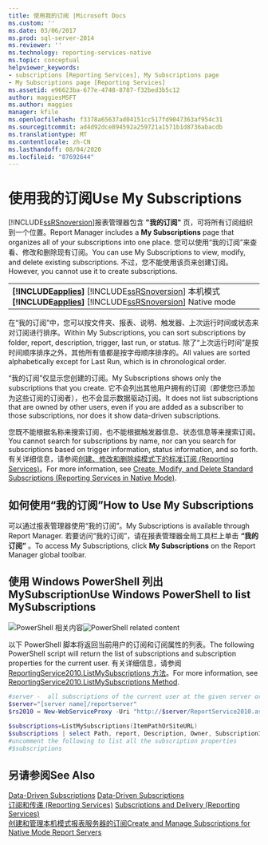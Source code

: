 ```yaml
---
title: 使用我的订阅 |Microsoft Docs
ms.custom: ''
ms.date: 03/06/2017
ms.prod: sql-server-2014
ms.reviewer: ''
ms.technology: reporting-services-native
ms.topic: conceptual
helpviewer_keywords:
- subscriptions [Reporting Services], My Subscriptions page
- My Subscriptions page [Reporting Services]
ms.assetid: e96623ba-677e-4748-8787-f32bed3b5c12
author: maggiesMSFT
ms.author: maggies
manager: kfile
ms.openlocfilehash: f3378a65637ad04151cc517fd9047363af954c31
ms.sourcegitcommit: ad4d92dce894592a259721a1571b1d8736abacdb
ms.translationtype: MT
ms.contentlocale: zh-CN
ms.lasthandoff: 08/04/2020
ms.locfileid: "87692644"
---
```

# <a name="use-my-subscriptions"></a><span data-ttu-id="2efe6-102">使用我的订阅</span><span class="sxs-lookup"><span data-stu-id="2efe6-102">Use My Subscriptions</span></span>
  [!INCLUDE[ssRSnoversion](../../../includes/ssrsnoversion-md.md)]<span data-ttu-id="2efe6-103">报表管理器包含 **"我的订阅"** 页，可将所有订阅组织到一个位置。</span><span class="sxs-lookup"><span data-stu-id="2efe6-103">Report Manager includes a **My Subscriptions** page that organizes all of your subscriptions into one place.</span></span> <span data-ttu-id="2efe6-104">您可以使用“我的订阅”来查看、修改和删除现有订阅。</span><span class="sxs-lookup"><span data-stu-id="2efe6-104">You can use My Subscriptions to view, modify, and delete existing subscriptions.</span></span> <span data-ttu-id="2efe6-105">不过，您不能使用该页来创建订阅。</span><span class="sxs-lookup"><span data-stu-id="2efe6-105">However, you cannot use it to create subscriptions.</span></span>  
  
||  
|-|  
|<span data-ttu-id="2efe6-106">**[!INCLUDE[applies](../../includes/applies-md.md)]**  [!INCLUDE[ssRSnoversion](../../../includes/ssrsnoversion-md.md)] 本机模式</span><span class="sxs-lookup"><span data-stu-id="2efe6-106">**[!INCLUDE[applies](../../includes/applies-md.md)]**  [!INCLUDE[ssRSnoversion](../../../includes/ssrsnoversion-md.md)] Native mode</span></span>|  
  
 <span data-ttu-id="2efe6-107">在“我的订阅”中，您可以按文件夹、报表、说明、触发器、上次运行时间或状态来对订阅进行排序。</span><span class="sxs-lookup"><span data-stu-id="2efe6-107">Within My Subscriptions, you can sort subscriptions by folder, report, description, trigger, last run, or status.</span></span> <span data-ttu-id="2efe6-108">除了“上次运行时间”是按时间顺序排序之外，其他所有值都是按字母顺序排序的。</span><span class="sxs-lookup"><span data-stu-id="2efe6-108">All values are sorted alphabetically except for Last Run, which is in chronological order.</span></span>  
  
 <span data-ttu-id="2efe6-109">“我的订阅”仅显示您创建的订阅。</span><span class="sxs-lookup"><span data-stu-id="2efe6-109">My Subscriptions shows only the subscriptions that you create.</span></span> <span data-ttu-id="2efe6-110">它不会列出其他用户拥有的订阅（即使您已添加为这些订阅的订阅者），也不会显示数据驱动订阅。</span><span class="sxs-lookup"><span data-stu-id="2efe6-110">It does not list subscriptions that are owned by other users, even if you are added as a subscriber to those subscriptions, nor does it show data-driven subscriptions.</span></span>  
  
 <span data-ttu-id="2efe6-111">您既不能根据名称来搜索订阅，也不能根据触发器信息、状态信息等来搜索订阅。</span><span class="sxs-lookup"><span data-stu-id="2efe6-111">You cannot search for subscriptions by name, nor can you search for subscriptions based on trigger information, status information, and so forth.</span></span> <span data-ttu-id="2efe6-112">有关详细信息，请参阅[创建、修改和删除纯模式下的标准订阅 &#40;Reporting Services&#41;](create-and-manage-subscriptions-for-native-mode-report-servers.md)。</span><span class="sxs-lookup"><span data-stu-id="2efe6-112">For more information, see [Create, Modify, and Delete Standard Subscriptions &#40;Reporting Services in Native Mode&#41;](create-and-manage-subscriptions-for-native-mode-report-servers.md).</span></span>  
  
## <a name="how-to-use-my-subscriptions"></a><span data-ttu-id="2efe6-113">如何使用“我的订阅”</span><span class="sxs-lookup"><span data-stu-id="2efe6-113">How to Use My Subscriptions</span></span>  
 <span data-ttu-id="2efe6-114">可以通过报表管理器使用“我的订阅”。</span><span class="sxs-lookup"><span data-stu-id="2efe6-114">My Subscriptions is available through Report Manager.</span></span> <span data-ttu-id="2efe6-115">若要访问“我的订阅”，请在报表管理器全局工具栏上单击 **“我的订阅”** 。</span><span class="sxs-lookup"><span data-stu-id="2efe6-115">To access My Subscriptions, click **My Subscriptions** on the Report Manager global toolbar.</span></span>  
  
## <a name="use-windows-powershell-to-list-mysubscriptions"></a><span data-ttu-id="2efe6-116">使用 Windows PowerShell 列出 MySubscription</span><span class="sxs-lookup"><span data-stu-id="2efe6-116">Use Windows PowerShell to list MySubscriptions</span></span>  
 <span data-ttu-id="2efe6-117">![PowerShell 相关内容](../media/rs-powershellicon.jpg "PowerShell 相关内容")</span><span class="sxs-lookup"><span data-stu-id="2efe6-117">![PowerShell related content](../media/rs-powershellicon.jpg "PowerShell related content")</span></span>  
  
 <span data-ttu-id="2efe6-118">以下 PowerShell 脚本将返回当前用户的订阅和订阅属性的列表。</span><span class="sxs-lookup"><span data-stu-id="2efe6-118">The following PowerShell script will return the list of subscriptions and subscription properties for the current user.</span></span> <span data-ttu-id="2efe6-119">有关详细信息，请参阅 [ReportingService2010.ListMySubscriptions 方法](https://technet.microsoft.com/library/reportservice2010.reportingservice2010.listmysubscriptions.aspx)。</span><span class="sxs-lookup"><span data-stu-id="2efe6-119">For more information, see [ReportingService2010.ListMySubscriptions Method](https://technet.microsoft.com/library/reportservice2010.reportingservice2010.listmysubscriptions.aspx).</span></span>  
  
```powershell
#server -  all subscriptions of the current user at the given server or site  
$server="[server name]/reportserver"  
$rs2010 = New-WebServiceProxy -Uri "http://$server/ReportService2010.asmx" -Namespace SSRS.ReportingService2010 -UseDefaultCredential ;  
  
$subscriptions=ListMySubscriptions(ItemPathOrSiteURL)  
$subscriptions | select Path, report, Description, Owner, SubscriptionID, lastexecuted,Status  
#uncomment the following to list all the subscription properties  
#$subscriptions
```  
  
## <a name="see-also"></a><span data-ttu-id="2efe6-120">另请参阅</span><span class="sxs-lookup"><span data-stu-id="2efe6-120">See Also</span></span>  
 <span data-ttu-id="2efe6-121">[Data-Driven Subscriptions](data-driven-subscriptions.md) </span><span class="sxs-lookup"><span data-stu-id="2efe6-121">[Data-Driven Subscriptions](data-driven-subscriptions.md) </span></span>  
 <span data-ttu-id="2efe6-122">[订阅和传递 (Reporting Services)](subscriptions-and-delivery-reporting-services.md) </span><span class="sxs-lookup"><span data-stu-id="2efe6-122">[Subscriptions and Delivery &#40;Reporting Services&#41;](subscriptions-and-delivery-reporting-services.md) </span></span>  
 [<span data-ttu-id="2efe6-123">创建和管理本机模式报表服务器的订阅</span><span class="sxs-lookup"><span data-stu-id="2efe6-123">Create and Manage Subscriptions for Native Mode Report Servers</span></span>](../create-manage-subscriptions-native-mode-report-servers.md)  
